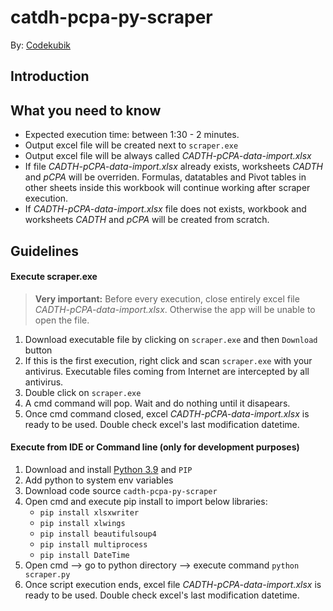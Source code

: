# catdh-pcpa-py-scraper

By: [Codekubik](http://www.codekubik.com)

## Introduction



## What you need to know

- Expected execution time: between 1:30 - 2 minutes.
- Output excel file will be created next to `scraper.exe`
- Output excel file will be always called *CADTH-pCPA-data-import.xlsx*
- If file *CADTH-pCPA-data-import.xlsx* already exists, worksheets *CADTH* and *pCPA* will be overriden. Formulas, datatables and Pivot tables in other sheets inside this workbook will continue working after scraper execution.
- If *CADTH-pCPA-data-import.xlsx* file does not exists, workbook and worksheets *CADTH* and *pCPA* will be created from scratch.


## Guidelines

#### Execute scraper.exe
> **Very important:** Before every execution, close entirely excel file *CADTH-pCPA-data-import.xlsx*. Otherwise the app will be unable to open the file.

1. Download executable file by clicking on `scraper.exe` and then `Download` button
2. If this is the first execution, right click and scan `scraper.exe` with your antivirus. Executable files coming from Internet are intercepted by all antivirus.
3. Double click on `scraper.exe`
4. A cmd command will pop. Wait and do nothing until it disapears.
5. Once cmd command closed, excel *CADTH-pCPA-data-import.xlsx* is ready to be used. Double check excel's last modification datetime.

#### Execute from IDE or Command line (only for development purposes)

1. Download and install [Python 3.9](https://www.python.org/downloads/release/python-390/) and `PIP`
2. Add python to system env variables
3. Download code source `cadth-pcpa-py-scraper`
4. Open cmd and execute pip install to import below libraries:
    - `pip install xlsxwriter`
    - `pip install xlwings`
    - `pip install beautifulsoup4`
    - `pip install multiprocess`
    - `pip install DateTime`
5. Open cmd --> go to python directory --> execute command `python scraper.py`
6. Once script execution ends, excel file *CADTH-pCPA-data-import.xlsx* is ready to be used. Double check excel's last modification datetime.
